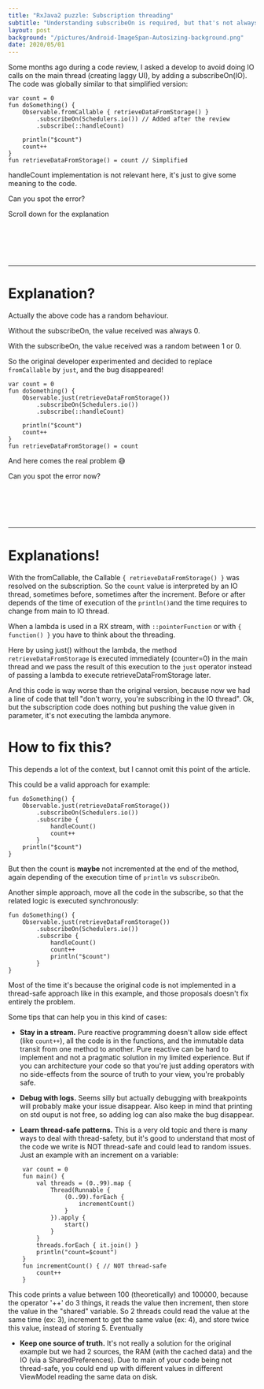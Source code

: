 ```yaml
---
title: "RxJava2 puzzle: Subscription threading"
subtitle: "Understanding subscribeOn is required, but that's not always enough."
layout: post
background: "/pictures/Android-ImageSpan-Autosizing-background.png"
date: 2020/05/01
---
```


Some months ago during a code review, I asked a develop to avoid doing IO calls on the main thread (creating laggy UI), by adding a subscribeOn(IO). The code was globally similar to that simplified version:

    var count = 0
    fun doSomething() {
        Observable.fromCallable { retrieveDataFromStorage() }
            .subscribeOn(Schedulers.io()) // Added after the review
            .subscribe(::handleCount)

        println("$count")
        count++
    }
    fun retrieveDataFromStorage() = count // Simplified

handleCount implementation is not relevant here, it's just to give some meaning to the code.

Can you spot the error?

Scroll down for the explanation

<br>
<br>
<br>
<br>

---

# Explanation?

Actually the above code has a random behaviour. 

Without the subscribeOn, the value received was always 0.

With the subscribeOn, the value received was a random between 1 or 0.

So the original developer experimented and decided to replace `fromCallable` by `just`, and the bug disappeared!

    var count = 0
    fun doSomething() {
        Observable.just(retrieveDataFromStorage())
            .subscribeOn(Schedulers.io())
            .subscribe(::handleCount)

        println("$count")
        count++
    }
    fun retrieveDataFromStorage() = count

And here comes the real problem 😅

Can you spot the error now?

<br>
<br>
<br>
<br>

---

# Explanations!

With the fromCallable, the Callable `{ retrieveDataFromStorage() }` was resolved on the subscription. So the `count` value is interpreted by an IO thread, sometimes before, sometimes after the increment. Before or after depends of the time of execution of the `println()`and the time requires to change from main to IO thread.

When a lambda is used in a RX stream, with `::pointerFunction` or with `{ function() }` you have to think about the threading. 

Here by using just() without the lambda, the method `retrieveDataFromStorage` is executed immediately (counter=0) in the main thread and we pass the result of this execution to the `just` operator instead of passing a lambda to execute retrieveDataFromStorage later.

And this code is way worse than the original version, because now we had a line of code that tell "don't worry, you're subscribing in the IO thread". Ok, but the subscription code does nothing but pushing the value given in parameter, it's not executing the lambda anymore.

# How to fix this?

This depends a lot of the context, but I cannot omit this point of the article.

This could be a valid approach for example:

    fun doSomething() {
        Observable.just(retrieveDataFromStorage())
            .subscribeOn(Schedulers.io())
            .subscribe {
                handleCount()
                count++
            }
        println("$count")
    }

But then the count is **maybe** not incremented at the end of the method, again depending of the execution time of `println` vs `subscribeOn`.

Another simple approach, move all the code in the subscribe, so that the related logic is executed synchronously:

    fun doSomething() {
        Observable.just(retrieveDataFromStorage())
            .subscribeOn(Schedulers.io())
            .subscribe {
                handleCount()
                count++
                println("$count")
            }
    }


Most of the time it's because the original code is not implemented in a thread-safe approach like in this example, and those proposals doesn't fix entirely the problem.

Some tips that can help you in this kind of cases:
- **Stay in a stream.** Pure reactive programming doesn't allow side effect (like `count++`), all the code is in the functions, and the immutable data transit from one method to another. Pure reactive can be hard to implement and not a pragmatic solution in my limited experience. But if you can architecture your code so that you're just adding operators with no side-effects from the source of truth to your view, you're probably safe.

- **Debug with logs.** Seems silly but actually debugging with breakpoints will probably make your issue disappear. Also keep in mind that printing on std ouput is not free, so adding log can also make the bug disappear.

- **Learn thread-safe patterns.** This is a very old topic and there is many ways to deal with thread-safety, but it's good to understand that most of the code we write is NOT thread-safe and could lead to random issues. Just an example with an increment on a variable:

```
    var count = 0
    fun main() {
        val threads = (0..99).map {
            Thread(Runnable {
                (0..99).forEach {
                    incrementCount()
                }
            }).apply {
                start()
            }
        }
        threads.forEach { it.join() }
        println("count=$count")
    }
    fun incrementCount() { // NOT thread-safe
    	count++
    }
```

This code prints a value between 100 (theoretically) and 100000, because the operator '++' do 3 things, it reads the value then increment, then store the value in the "shared" variable. So 2 threads could read the value at the same time (ex: 3), increment to get the same value (ex: 4), and store twice this value, instead of storing 5. Eventually

- **Keep one source of truth.** It's not really a solution for the original example but we had 2 sources, the RAM (with the cached data) and the IO (via a SharedPreferences). Due to main of your code being not thread-safe, you could end up with different values in different ViewModel reading the same data on disk.

